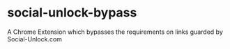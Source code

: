 # social-unlock-bypass
A Chrome Extension which bypasses the requirements on links guarded by Social-Unlock.com

